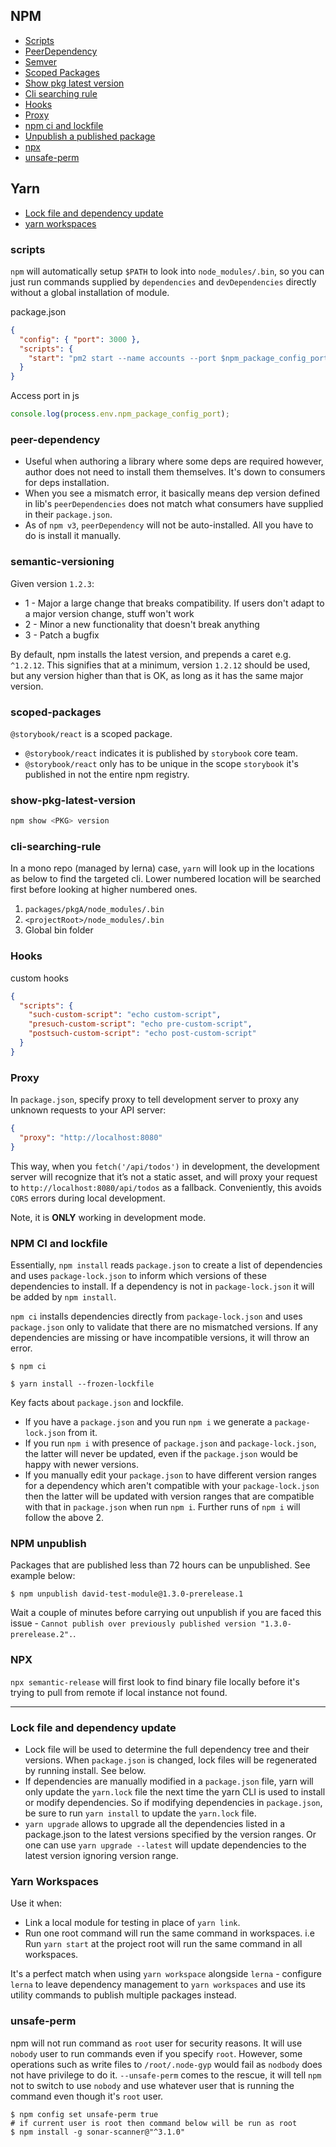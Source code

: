 ## NPM

- [Scripts](#scripts)
- [PeerDependency](#peer-dependency)
- [Semver](#semantic-versioning)
- [Scoped Packages](#scoped-packages)
- [Show pkg latest version](#show-pkg-latest-version)
- [Cli searching rule](#cli-searching-rule)
- [Hooks](#hooks)
- [Proxy](#Proxy)
- [npm ci and lockfile](#npm-ci-and-lockfile)
- [Unpublish a published package](#npm-unpublish)
- [npx](#npx)
- [unsafe-perm](#unsafe-perm)

## Yarn

- [Lock file and dependency update](#lock-file-and-dependency-update)
- [yarn workspaces](#yarn-workspaces)

### scripts

`npm` will automatically setup `$PATH` to look into `node_modules/.bin`, so you can just run commands supplied by `dependencies` and `devDependencies` directly without a global installation of module.

package.json

```json
{
  "config": { "port": 3000 },
  "scripts": {
    "start": "pm2 start --name accounts --port $npm_package_config_port index.js"
  }
}
```

Access port in js

```js
console.log(process.env.npm_package_config_port);
```

### peer-dependency

- Useful when authoring a library where some deps are required however, author does not need to install them themselves. It's down to consumers for deps installation.
- When you see a mismatch error, it basically means dep version defined in lib's `peerDependencies` does not match what consumers have supplied in their `package.json`.
- As of `npm v3`, `peerDependency` will not be auto-installed. All you have to do is install it manually.

### semantic-versioning

Given version `1.2.3`:

- 1 - Major a large change that breaks compatibility. If users don't adapt to a major version change, stuff won't work
- 2 - Minor a new functionality that doesn't break anything
- 3 - Patch a bugfix

By default, npm installs the latest version, and prepends a caret e.g. `^1.2.12`. This signifies that at a minimum, version `1.2.12` should be used, but any version higher than that is OK, as long as it has the same major version.

### scoped-packages

`@storybook/react` is a scoped package.

- `@storybook/react` indicates it is published by `storybook` core team.
- `@storybook/react` only has to be unique in the scope `storybook` it's published in not the entire npm registry.

### show-pkg-latest-version

```js
npm show <PKG> version
```

### cli-searching-rule

In a mono repo (managed by lerna) case, `yarn` will look up in the locations as below to find the targeted cli. Lower numbered location will be searched first before looking at higher numbered ones.

1. `packages/pkgA/node_modules/.bin`
2. `<projectRoot>/node_modules/.bin`
3. Global bin folder

### Hooks

custom hooks
```json
{
  "scripts": {
    "such-custom-script": "echo custom-script",
    "presuch-custom-script": "echo pre-custom-script",
    "postsuch-custom-script": "echo post-custom-script"
  }
}
```

### Proxy

In `package.json`, specify proxy to tell development server to proxy any unknown requests to your API server:

```json
{
  "proxy": "http://localhost:8080"
}
```

This way, when you `fetch('/api/todos')` in development, the development server will recognize that it’s not a static asset, and will proxy your request to `http://localhost:8080/api/todos` as a fallback. Conveniently, this avoids `CORS` errors during local development.

Note, it is **ONLY** working in development mode.

### NPM CI and lockfile

Essentially, `npm install` reads `package.json` to create a list of dependencies and uses `package-lock.json` to inform which versions of these dependencies to install. If a dependency is not in `package-lock.json` it will be added by `npm install`.

`npm ci` installs dependencies directly from `package-lock.json` and uses `package.json` only to validate that there are no mismatched versions. If any dependencies are missing or have incompatible versions, it will throw an error.

```shell
$ npm ci

$ yarn install --frozen-lockfile
```

Key facts about `package.json` and lockfile.

- If you have a `package.json` and you run `npm i` we generate a `package-lock.json` from it.
- If you run `npm i` with presence of `package.json` and `package-lock.json`, the latter will never be updated, even if the `package.json` would be happy with newer versions.
- If you manually edit your `package.json` to have different version ranges for a dependency which aren't compatible with your `package-lock.json` then the latter will be updated with version ranges that are compatible with that in `package.json` when run `npm i`. Further runs of `npm i` will follow the above 2.

### NPM unpublish
Packages that are published less than 72 hours can be unpublished. See example below:

```shell
$ npm unpublish david-test-module@1.3.0-prerelease.1
```

Wait a couple of minutes before carrying out unpublish if you are faced this issue - `Cannot publish over previously published version "1.3.0-prerelease.2".`.

### NPX
`npx semantic-release` will first look to find binary file locally before it's trying to pull from remote if local instance not found.

---

### Lock file and dependency update

- Lock file will be used to determine the full dependency tree and their versions. When `package.json` is changed, lock files will be regenerated by running install. See below.
- If dependencies are manually modified in a `package.json` file, yarn will only update the `yarn.lock` file the next time the yarn CLI is used to install or modify dependencies. So if modifying dependencies in `package.json`, be sure to run `yarn install` to update the `yarn.lock` file.
- `yarn upgrade` allows to upgrade all the dependencies listed in a package.json to the latest versions specified by the version ranges. Or one can use `yarn upgrade --latest` will update dependencies to the latest version ignoring version range.

### Yarn Workspaces

Use it when:

- Link a local module for testing in place of `yarn link`.
- Run one root command will run the same command in workspaces. i.e Run `yarn start` at the project root will run the same command in all workspaces.

It's a perfect match when using `yarn workspace` alongside `lerna` - configure `lerna` to leave dependency management to `yarn workspaces` and use its utility commands to publish multiple packages instead.

### unsafe-perm

npm will not run command as `root` user for security reasons. It will use `nobody` user to run commands even if you specify `root`. However, some operations such as write files to `/root/.node-gyp` would fail as `nodbody` does not have privilege to do it. `--unsafe-perm` comes to the rescue, it will tell `npm` not to switch to use `nobody` and use whatever user that is running the command even though it's `root` user.

```shell
$ npm config set unsafe-perm true
# if current user is root then command below will be run as root
$ npm install -g sonar-scanner@"^3.1.0"
```
